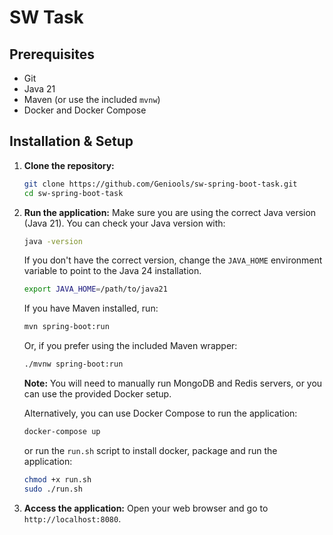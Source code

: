 # SW Task

## Prerequisites

- Git
- Java 21
- Maven (or use the included `mvnw`)
- Docker and Docker Compose

## Installation & Setup

1. **Clone the repository:**
   ```bash
   git clone https://github.com/Geniools/sw-spring-boot-task.git
   cd sw-spring-boot-task

2. **Run the application:**
   Make sure you are using the correct Java version (Java 21). You can check your Java version with:
    ```bash
    java -version
    ```
   If you don't have the correct version, change the `JAVA_HOME` environment variable to point to the Java 24
   installation.

    ```bash
    export JAVA_HOME=/path/to/java21
    ```

   If you have Maven installed, run:

    ```bash
    mvn spring-boot:run
    ```

   Or, if you prefer using the included Maven wrapper:

    ```bash
    ./mvnw spring-boot:run
    ```
   **Note:** You will need to manually run MongoDB and Redis servers, or you can use the provided Docker setup.

   Alternatively, you can use Docker Compose to run the application:

    ```bash
    docker-compose up 
    ```

   or run the `run.sh` script to install docker, package and run the application:

    ```bash
    chmod +x run.sh
    sudo ./run.sh
    ```

3. **Access the application:**
   Open your web browser and go to `http://localhost:8080`.

